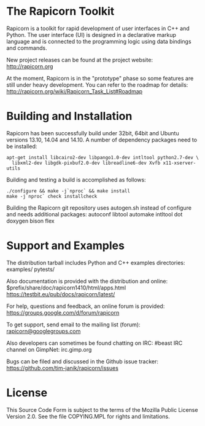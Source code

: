 The Rapicorn Toolkit
====================

Rapicorn is a toolkit for rapid development of user interfaces in C++ and
Python. The user interface (UI) is designed in a declarative markup language
and is connected to the programming logic using data bindings and commands.

New project releases can be found at the project website:
    http://rapicorn.org

At the moment, Rapicorn is in the "prototype" phase so some features are
still under heavy development. You can refer to the roadmap for details:
    http://rapicorn.org/wiki/Rapicorn_Task_List#Roadmap


Building and Installation
=========================

Rapicorn has been successfully build under 32bit, 64bit and Ubuntu versions
13.10, 14.04 and 14.10. A number of dependency packages need to be installed:

    apt-get install libcairo2-dev libpango1.0-dev intltool python2.7-dev \
      libxml2-dev libgdk-pixbuf2.0-dev libreadline6-dev Xvfb x11-xserver-utils

Building and testing a build is accomplished as follows:

    ./configure && make -j`nproc` && make install
    make -j`nproc` check installcheck

Building the Rapicorn git repository uses autogen.sh instead of configure and
needs additional packages:
    autoconf libtool automake intltool dot doxygen bison flex


Support and Examples
====================

The distribution tarball includes Python and C++ examples directories:
    examples/  pytests/

Also documentation is provided with the distribution and online:
    $prefix/share/doc/rapicorn1410/html/apps.html
    https://testbit.eu/pub/docs/rapicorn/latest/

For help, questions and feedback, an online forum is provided:
    https://groups.google.com/d/forum/rapicorn

To get support, send email to the mailing list (forum):
    rapicorn@googlegroups.com

Also developers can sometimes be found chatting on IRC:
    #beast IRC channel on GimpNet: irc.gimp.org

Bugs can be filed and discussed in the Github issue tracker:
    https://github.com/tim-janik/rapicorn/issues


License
=======

This Source Code Form is subject to the terms of the Mozilla Public
License Version 2.0. See the file COPYING.MPL for rights and limitations.
